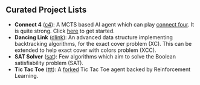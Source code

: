 ## Curated Project Lists

- **Connect 4** ([c4](./c4)): A MCTS based AI agent which can play [connect
  four](https://en.wikipedia.org/wiki/Connect_Four). It is
  quite strong.  Click [here](c4/README.md) to get started.
- **Dancing Link** ([dlink](./dlink)): An advanced data structure implementing
  backtracking algorithms, for the exact cover problem (XC). This can be
  extended to help exact cover with colors problem (XCC).
- **SAT Solver** ([sat](./sat)): Few algorithms which aim to solve the Boolean
  satisfiability problem (SAT).
- **Tic Tac Toe** ([ttt](./ttt)): A [forked](https://github.com/antirez/ttt-rl)
  Tic Tac Toe agent backed by Reinforcement Learning.

